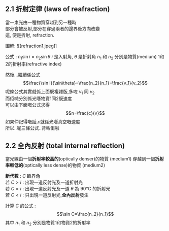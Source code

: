 ## 2.1 折射定律 (laws of reafraction)
當一束光由一種物質穿越到另一種時  
部分會被反射,部分在穿過兩者的邊界後方向改變  
這, 便是折射, refraction.  

圖解: 
![[refraction1.jpeg]]

公式 : $n_1\sin i=n_2\sin\theta$
$i$ 是入射角, $\theta$ 是折射角
$n_1$ 和 $n_2$ 分別是物質(medium) 1和2的折射率(refractive index)    

然後...繼續係公式
$$\frac{\sin i}{\sin\theta}=\frac{n_2}{n_1}=\frac{v_1}{v_2}$$
呢條公式其實就係上面既複雜版,多咗 $v_1$ 同 $v_2$  
而佢哋分別係光喺物資1同2既速度  
可以由下面嘅公式求得  
$$n=\frac{c}{v}$$
如果仲記得嘅話,$c$就係光喺真空嘅速度  
所以..呢三條公式..背咗佢啦  

## 2.2 全內反射 (total internal reflection)
當光線由一個**折射率較高的**(optically denser)的物質    (medium1)
穿越到一個**折射率較低的**(optically less dense)的物資 (medium2)

**新代數 :** $C$ 臨界角  
若 $C>i$ : 出現一道反射光及一道折射光  
若 $C=i$ : 出現一道反射光及一道 $\theta$ 為 90°C 的折射光  
若 $C<i$ : 只出現一道反射光,**全內反射**發生  

計算 $C$ 的公式 :  
$$\sin C=\frac{n_2}{n_1}$$
其中 $n_1$ 和 $n_2$ 分別是物質1和物資2的折射率